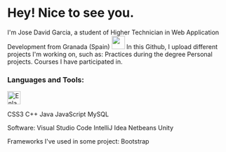 <h1>Hey! Nice to see you.</h1>

I'm Jose David Garcia, a student of Higher Technician in Web Application Development from Granada (Spain) <img src="https://www.google.com/url?sa=i&url=https%3A%2F%2Fes.wikipedia.org%2Fwiki%2FEspa%25C3%25B1a&psig=AOvVaw0IRn7PnogEnsUt4rcduYUc&ust=1679608493126000&source=images&cd=vfe&ved=0CBAQjRxqFwoTCJDy8K7D8P0CFQAAAAAdAAAAABAE" width="30">
In this Github, I upload different projects I'm working on, such as:
Practices during the degree
Personal projects.
Courses I have participated in.
<h3>Languages and Tools:</h3>
<a href="https://www.w3schools.com/css/"><img src="https://user-images.githubusercontent.com/108841509/227043553-01df19d7-d0f1-429e-a065-ca520b146fa1.png" width="30" alt="Enlace al sitio web de W3Schools" title="https://www.w3schools.com/css/"></a>



CSS3
C++
Java
JavaScript
MySQL

Software:
Visual Studio Code
IntelliJ Idea
Netbeans
Unity

Frameworks I've used in some project:
Bootstrap


